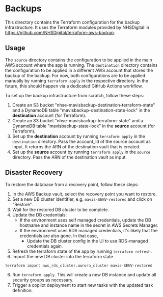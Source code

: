 # Backups

This directory contains the Terraform configuration for the backup infrastructure. It uses the Terraform modules 
provided by NHSDigital in https://github.com/NHSDigital/terraform-aws-backup.

## Usage

The `source` directory contains the configuration to be applied in the main AWS account where the app is running.
The `destination` directory contains the configuration to be applied in a different AWS account that stores the backup of the backup.
For now, both configurations are to be applied manually by running `terraform apply` in the respective directory. In the future,
this should happen via a dedicated GitHub Actions workflow. 

To set up the backup infrastructure from scratch, follow these steps:
1) Create an S3 bucket "nhse-mavisbackup-destination-terraform-state" and a DynamoDB table "mavisbackup-destination-state-lock" in the **destination** account (for Terraform).
2) Create an S3 bucket "nhse-mavisbackup-terraform-state" and a DynamoDB table "mavisbackup-state-lock" in the **source** account (for Terraform).
3) Set up the **destination** account by running `terraform apply` in the `destination` directory. Pass the account_id of the source account as input.
   It returns the ARN of the destination vault that is created.
4) Set up the **source** account by running `terraform apply` in the `source` directory. Pass the ARN of the destination vault as input.


## Disaster Recovery

To restore the database from a recovery point, follow these steps:

1. In the AWS Backup vault, select the recovery point you want to restore.
2. Set a new DB cluster identifier, e.g. `mavis-$ENV-restored` and click on "Restore".
3. Wait for the restored DB cluster to be complete. 
4. Update the DB credentials:
   - If the environment uses self managed credentials, update the DB hostname and instance name in the secret in AWS Secrets Manager.
   - If the environment uses RDS managed credentials, it's likely that the credentials are also gone. In that case, 
     - Update the DB cluster config in the UI to use RDS-managed credentials again.
4. Refresh the terraform state of the app by running `terraform refresh`. 
5. Import the new DB cluster into the terraform state
```angular2html
terraform import aws_rds_cluster.aurora_cluster mavis-$ENV-restored
```
6. Run `terraform apply`. This will create a new DB instance and update all security groups as necessary.
7. Trigger a copilot deployment to start new tasks with the updated task definition.
